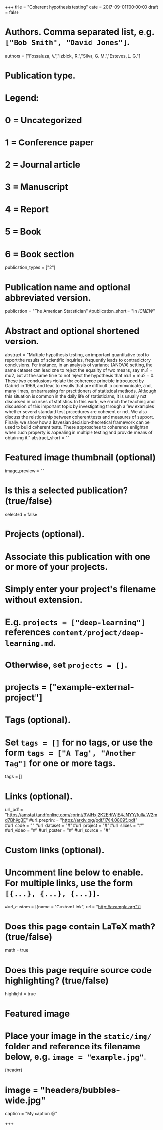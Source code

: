 +++
title = "Coherent hypothesis testing"
date = 2017-09-01T00:00:00
draft = false

# Authors. Comma separated list, e.g. `["Bob Smith", "David Jones"]`.
authors = ["Fossaluza, V.","Izbicki, R.","Silva, G. M.","Esteves, L. G."]

# Publication type.
# Legend:
# 0 = Uncategorized
# 1 = Conference paper
# 2 = Journal article
# 3 = Manuscript
# 4 = Report
# 5 = Book
# 6 = Book section
publication_types = ["2"]

# Publication name and optional abbreviated version.
publication = "The American Statistician"
#publication_short = "In *ICMEW*"

# Abstract and optional shortened version.
abstract = "Multiple hypothesis testing, an important quantitative tool to report the results of scientific inquiries, frequently leads to contradictory conclusions. For instance, in an analysis of variance (ANOVA) setting, the same dataset can lead one to reject the equality of two means, say mu1 = mu2, but at the same time to not reject the hypothesis that mu1 = mu2 = 0. These two conclusions violate the coherence principle introduced by Gabriel in 1969, and lead to results that are difficult to communicate, and, many times, embarrassing for practitioners of statistical methods. Although this situation is common in the daily life of statisticians, it is usually not discussed in courses of statistics. In this work, we enrich the teaching and discussion of this important topic by investigating through a few examples whether several standard test procedures are coherent or not. We also discuss the relationship between coherent tests and measures of support. Finally, we show how a Bayesian decision-theoretical framework can be used to build coherent tests. These approaches to coherence enlighten when such property is appealing in multiple testing and provide means of obtaining it."
abstract_short = ""

# Featured image thumbnail (optional)
image_preview = ""

# Is this a selected publication? (true/false)
selected = false

# Projects (optional).
#   Associate this publication with one or more of your projects.
#   Simply enter your project's filename without extension.
#   E.g. `projects = ["deep-learning"]` references `content/project/deep-learning.md`.
#   Otherwise, set `projects = []`.
# projects = ["example-external-project"]

# Tags (optional).
#   Set `tags = []` for no tags, or use the form `tags = ["A Tag", "Another Tag"]` for one or more tags.
tags = []

# Links (optional).
url_pdf = "https://amstat.tandfonline.com/eprint/9VJHxj2K2EHiWjE4JMYY/full#.W2md7BhKg3E"
#url_preprint = "https://arxiv.org/pdf/1704.08095.pdf"
#url_code = ""
#url_dataset = "#"
#url_project = "#"
#url_slides = "#"
#url_video = "#"
#url_poster = "#"
#url_source = "#"

# Custom links (optional).
#   Uncomment line below to enable. For multiple links, use the form `[{...}, {...}, {...}]`.
#url_custom = [{name = "Custom Link", url = "http://example.org"}]

# Does this page contain LaTeX math? (true/false)
math = true

# Does this page require source code highlighting? (true/false)
highlight = true

# Featured image
# Place your image in the `static/img/` folder and reference its filename below, e.g. `image = "example.jpg"`.
[header]
# image = "headers/bubbles-wide.jpg"
caption = "My caption :smile:"

+++

